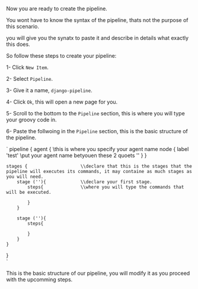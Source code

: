 Now you are ready to create the pipeline.

You wont have to know the syntax of the pipeline, thats not the purpose of this scenario.

you will give you the synatx to paste it and describe in details what exactly this does.

So follow these steps to create your pipeline:

1- Click `New Item`.

2- Select `Pipeline`.

3- Give it a name, `django-pipeline`.

4- Click `Ok`, this will open a new page for you.

5- Scroll to the bottom to the `Pipeline` section, this is where you will type your groovy code in.

6- Paste the follwoing in the `Pipeline` section, this is the basic structure of the pipeline.

`
pipeline {
  agent {                       \\this is where you specify your agent name
    node {
      label 'test'              \\put your agent name betyouen these 2 quoets ''
    }
  }
  
	stages {                    \\declare that this is the stages that the pipeline will executes its commands, it may containe as much stages as you will need.
		stage (''){             \\declare your first stage.
			steps{              \\where you will type the commands that will be executed.
				
			} 
		}
			
		stage (''){
			steps{
				
			}
		}
	}
}	
`

This is the basic structure of our pipeline, you will modify it as you proceed with the upcomming steps.